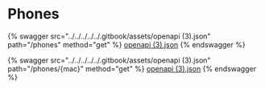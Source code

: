 # Phones

{% swagger src="../../../../../.gitbook/assets/openapi (3).json" path="/phones" method="get" %}
[openapi (3).json](<../../../../../.gitbook/assets/openapi (3).json>)
{% endswagger %}

{% swagger src="../../../../../.gitbook/assets/openapi (3).json" path="/phones/{mac}" method="get" %}
[openapi (3).json](<../../../../../.gitbook/assets/openapi (3).json>)
{% endswagger %}
